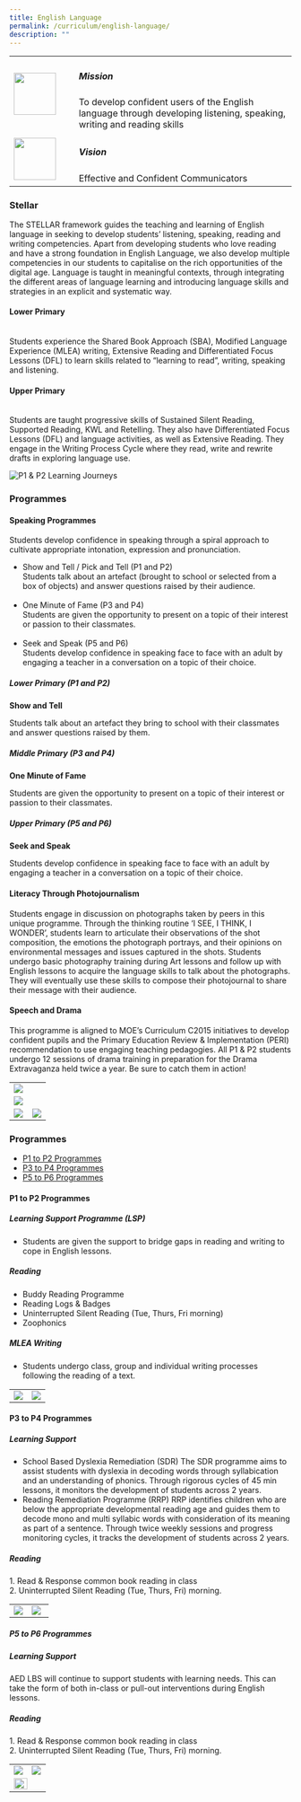 ```yaml
---
title: English Language
permalink: /curriculum/english-language/
description: ""
---
```

<table>
	<tbody><tr>
		<td width="100px">
			<img src="/images/mission.jpg" style="height:75px; width:75px">
		</td>
		<td> 
			<h5>Mission</h5>
			To develop confident users of the English language through developing listening, speaking, writing and reading skills
		</td>
	</tr>
	<tr>
     <td>
		   <img src="/images/vision.png" style="height:75px; width:75px">
     </td>
     <td> 
			 <h5>Vision</h5>
	     Effective and Confident Communicators
       </td>
	</tr>
</tbody></table>

### Stellar

The STELLAR framework guides the teaching and learning of English language in seeking to develop students’ listening, speaking, reading and writing competencies. Apart from developing students who love reading and have a strong foundation in English Language, we also develop multiple competencies in our students to capitalise on the rich opportunities of the digital age. Language is taught in meaningful contexts, through integrating the different areas of language learning and introducing language skills and strategies in an explicit and systematic way. 

#### Lower Primary
<br>
Students experience the Shared Book Approach (SBA), Modified Language Experience (MLEA) writing, Extensive Reading and Differentiated Focus Lessons (DFL) to learn skills related to “learning to read”, writing, speaking and listening. 

#### Upper Primary
<br>
Students are taught progressive skills of Sustained Silent Reading, Supported Reading, KWL and Retelling. They also have Differentiated Focus Lessons (DFL) and language activities, as well as Extensive Reading. They engage in the Writing Process Cycle where they read, write and rewrite drafts in exploring language use.
<br>

![P1 &amp; P2 Learning Journeys](/images/Curriculum/English%20Language/p1%20&amp;%20p2%20learning%20journeys.jpg)

### Programmes

#### Speaking Programmes
Students develop confidence in speaking through a spiral approach to cultivate appropriate intonation, expression and pronunciation. 

<ul>
	<li>Show and Tell / Pick and Tell (P1 and P2)</li>Students talk about an artefact (brought to school or selected from a box of objects) and answer questions raised by their audience.<br><br>
	<li>One Minute of Fame (P3 and P4)</li>Students are given the opportunity to present on a topic of their interest or passion to their classmates.<br><br>
	<li>Seek and Speak (P5 and P6)</li>Students develop confidence in speaking face to face with an adult by engaging a teacher in a conversation on a topic of their choice. 
</ul>

##### Lower Primary (P1 and P2)

**Show and Tell**

Students talk about an artefact they bring to school with their classmates and answer questions raised by them.

##### Middle Primary (P3 and P4)

**One Minute of Fame**

Students are given the opportunity to present on a topic of their interest or passion to their classmates.

##### Upper Primary (P5 and P6)

**Seek and Speak**

Students develop confidence in speaking face to face with an adult by engaging a teacher in a conversation on a topic of their choice.&nbsp;

#### Literacy Through Photojournalism

Students engage in discussion on photographs taken by peers in this unique programme. Through the thinking routine ‘I SEE, I THINK, I WONDER’, students learn to articulate their observations of the shot composition, the emotions the photograph portrays, and their opinions on environmental messages and issues captured in the shots. Students undergo basic photography training during Art lessons and follow up with English lessons to acquire the language skills to talk about the photographs. They will eventually use these skills to compose their photojournal to share their message with their audience.

#### Speech and Drama

This programme is aligned to MOE’s Curriculum C2015 initiatives to develop confident pupils and the Primary Education Review &amp; Implementation (PERI) recommendation to use engaging teaching pedagogies. All P1 &amp; P2 students undergo 12 sessions of drama training in preparation for the Drama Extravaganza held twice a year. Be sure to catch them in action!

<table>
	<tbody><tr>
		<td colspan="2">
				<img src="/images/S&amp;D1.jpg">
		</td>
	</tr>
	<tr>
		<td colspan="2">
			<img src="/images/S&amp;D2.jpg">
		</td>
	</tr>
	<tr>
		<td width="51%"> <img src="/images/S&amp;D3.jpg"> </td>
		<td> <img src="/images/S&amp;D4.jpg"> </td>
	</tr>
</tbody></table>

### Programmes

*   [P1 to P2 Programmes](/curriculum/english-language#home2)
*   [P3 to P4 Programmes](/curriculum/english-language#menu3)
*   [P5 to P6 Programmes](/curriculum/english-language#menu4)

<h4 href="home2"> P1 to P2 Programmes </h4>

##### Learning Support Programme (LSP)

*   Students are given the support to bridge gaps in reading and writing to cope in English lessons.

##### Reading

*   Buddy Reading Programme
*   Reading Logs &amp; Badges&nbsp;
*   Uninterrupted Silent Reading (Tue, Thurs, Fri morning)
*   Zoophonics

##### MLEA Writing

*   Students undergo class, group and individual writing processes following the reading of a text.

<table>
	<tbody><tr>
		<td>
			<img src="/images/MLEA1.jpg">
		</td>
		<td>
			<img src="/images/MLEA.jpg">
		</td>
	</tr>
</tbody></table>

<h4 href="menu3"> P3 to P4 Programmes </h4>  

##### Learning Support

*   School Based Dyslexia Remediation (SDR)&nbsp;The SDR programme aims to assist students with dyslexia in decoding words through syllabication and an understanding of phonics. Through rigorous cycles of 45 min lessons, it monitors the development of students across 2 years.&nbsp;
*   Reading Remediation Programme (RRP)&nbsp;RRP identifies children who are below the appropriate developmental reading age and guides them to decode mono and multi syllabic words with consideration of its meaning as part of a sentence. Through twice weekly sessions and progress monitoring cycles, it tracks the development of students across 2 years.

##### Reading

1\.  Read &amp; Response common book reading in class&nbsp;<br>
2\.  Uninterrupted Silent Reading (Tue, Thurs, Fri) morning.

<table>
	<tbody><tr>
		<td width="46%">
			<img src="/images/reading1.jpg">
		</td>
		<td>
			<img src="/images/reading2.jpg">
		</td>
	</tr>
</tbody></table>

<h5 href="menu4"> P5 to P6 Programmes</h5>

##### Learning Support

AED LBS will continue to support students with learning needs. This can take the form of both in-class or pull-out interventions during English lessons.  

##### Reading

1\.  Read &amp; Response common book reading in class&nbsp;<br>
2\.  Uninterrupted Silent Reading (Tue, Thurs, Fri) morning.

<table>
	<tbody><tr>
		<td width="49.5%">
			<img src="/images/reading3.jpg">
		</td>
		<td>
			<img src="/images/reading4.jpg">
		</td>
	</tr>
	<tr>
		<td colspan="2">
			<img src="/images/reading5.jpg" style="width:70%">
		</td>
	</tr>
</tbody></table>